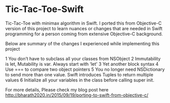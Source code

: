 # Tic-Tac-Toe-Swift
Tic-Tac-Toe with minimax algorithm in Swift. I ported this from Objective-C version of this project to learn nuances or changes that are needed in Swift programming for a person coming from extensive Objective-C background.

Below are summary of the changes I experienced while implementing this project

1 You don’t have to subclass all your classes from NSObject
2 Immutability is let, Mutability is var. Always start with ‘let'
3 Yet another block syntax 
4 Use === to compare two object pointers
5 You no longer need NSDictionary to send more than one value. Swift introduces Tuples to return multiple values
6 Initialize all your variables in the class before calling super init.

For more details, Please check my blog post here http://bharath2020.in/2015/09/19/porting-to-swift-from-objective-c/

